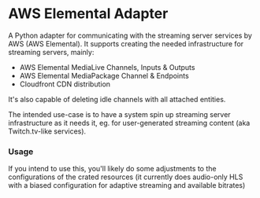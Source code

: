# AWS Elemental Adapter

A Python adapter for communicating with the streaming server services by AWS (AWS Elemental). It supports creating the needed infrastructure for streaming servers, mainly:
- AWS Elemental MediaLive Channels, Inputs & Outputs
- AWS Elemental MediaPackage Channel & Endpoints
- Cloudfront CDN distribution

It's also capable of deleting idle channels with all attached entities.

The intended use-case is to have a system spin up streaming server infrastructure as it needs it, eg. for user-generated streaming content (aka Twitch.tv-like services).

### Usage

If you intend to use this, you'll likely do some adjustments to the configurations of the crated resources (it currently does audio-only HLS with a biased configuration for adaptive streaming and available bitrates)
